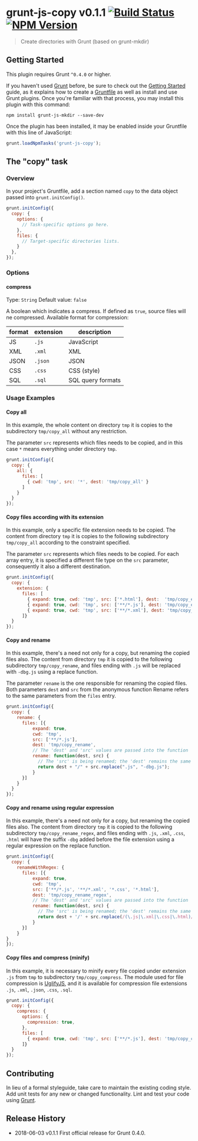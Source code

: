 # grunt-js-copy v0.1.1 [![Build Status](https://travis-ci.org/afuscella/grunt-js-copy.svg?branch=master)](https://travis-ci.org/afuscella/grunt-js-copy) [![NPM Version](http://img.shields.io/npm/v/grunt-js-copy.svg?style=flat)](https://www.npmjs.org/package/grunt-js-copy)

> Create directories with Grunt (based on grunt-mkdir)

## Getting Started
This plugin requires Grunt `^0.4.0` or higher.

If you haven't used [Grunt](http://gruntjs.com/) before, be sure to check out the [Getting Started](http://gruntjs.com/getting-started) guide, as it explains how to create a [Gruntfile](http://gruntjs.com/sample-gruntfile) as well as install and use Grunt plugins. Once you're familiar with that process, you may install this plugin with this command:

```shell
npm install grunt-js-mkdir --save-dev
```

Once the plugin has been installed, it may be enabled inside your Gruntfile with this line of JavaScript:

```js
grunt.loadNpmTasks('grunt-js-copy');
```

## The "copy" task

### Overview
In your project's Gruntfile, add a section named `copy` to the data object passed into `grunt.initConfig()`.

```js
grunt.initConfig({
  copy: {
    options: {
      // Task-specific options go here.
    },
    files: {
      // Target-specific directories lists.
    }
  },
});
```

### Options

#### compress
Type: `String`
Default value: `false`

A boolean which indicates a compress. If defined as `true`, source files will ne compressed. Available format for compression:

format | extension | description
-------|-----------|--------------
JS     | `.js`     | JavaScript
XML    | `.xml`    | XML
JSON   | `.json`   | JSON
CSS    | `.css`    | CSS (style)
SQL    | `.sql`    | SQL query formats

### Usage Examples

#### Copy all
In this example, the whole content on directory `tmp` it is copies to the subdirectory `tmp/copy_all` without any restriction. 

The parameter `src` represents which files needs to be copied, and in this case `*` means everything under directory `tmp`.

```js
grunt.initConfig({
  copy: {
    all: {
      files: [
        { cwd: 'tmp', src: '*', dest: 'tmp/copy_all' }
      ]
    }
  }
});
```

#### Copy files according with its extension
In this example, only a specific file extension needs to be copied. The content from directory `tmp` it is copies to the following subdirectory `tmp/copy_all` according to the constraint specified. 

The parameter `src` represents which files needs to be copied. For each array entry, it is specified a different file type on the `src` parameter, consequently it also a different destination.

```js
grunt.initConfig({
  copy: {
    extension: {
      files: [
        { expand: true, cwd: 'tmp', src: ['*.html'], dest:  'tmp/copy_ext/html' },
        { expand: true, cwd: 'tmp', src: ['**/*.js'], dest: 'tmp/copy_ext/js' },
        { expand: true, cwd: 'tmp', src: ['**/*.xml'], dest: 'tmp/copy_ext/xml' }
      ]}
  }
});
```

#### Copy and rename
In this example, there's a need not only for a copy, but renaming the copied files also. The content from directory `tmp` it is copied to the following subdirectory `tmp/copy_rename`, and files ending with `.js` will be replaced with `-dbg.js` using a replace function.

The parameter `rename` is the one responsible for renaming the copied files. Both parameters `dest` and `src` from the anonymous function Rename refers to the same parameters from the `files` entry.

```js
grunt.initConfig({
  copy: {
    rename: {
      files: [{ 
          expand: true, 
          cwd: 'tmp', 
          src: ['**/*.js'], 
          dest: 'tmp/copy_rename',
          // The 'dest' and 'src' values are passed into the function
          rename: function(dest, src) {
            // The 'src' is being renamed; the 'dest' remains the same
            return dest + "/" + src.replace(".js", "-dbg.js");
          }
      }]
    }
  }
});
```

#### Copy and rename using regular expression
In this example, there's a need not only for a copy, but renaming the copied files also. The content from directory `tmp` it is copied to the following subdirectory `tmp/copy_rename_regex`, and files ending with `.js`, `.xml`, `.css`, `.html` will have the suffix `-dbg` added before the file extension using a regular expression on the replace function.

```js
grunt.initConfig({
  copy: {
    renameWithRegex: {
      files: [{ 
          expand: true, 
          cwd: 'tmp', 
          src: ['**/*.js', '**/*.xml', '*.css', '*.html'], 
          dest: 'tmp/copy_rename_regex',
          // The 'dest' and 'src' values are passed into the function
          rename: function(dest, src) {
            // The 'src' is being renamed; the 'dest' remains the same
            return dest + '/' + src.replace(/(\.js|\.xml|\.css|\.html)/, "-dbg$1");
          }
      }]
    }
}
});
```

#### Copy files and compress (minify)
In this example, it is necessary to minify every file copied under extension `.js` from `tmp` to subdirectory `tmp/copy_compress`. The module used for file compression is [UglifyJS](https://www.npmjs.com/package/uglify-es), and it is available for compression file extensions `.js`, `.xml`, `.json`, `.css`, `.sql`. 

```js
grunt.initConfig({
  copy: {
    compress: {
      options: {
        compression: true,
      },
      files: [
        { expand: true, cwd: 'tmp', src: ['**/*.js'], dest: 'tmp/copy_compress' }
      ]}
  }
});
```

## Contributing
In lieu of a formal styleguide, take care to maintain the existing coding style. Add unit tests for any new or changed functionality. Lint and test your code using [Grunt](http://gruntjs.com/).

## Release History
* 2018-06-03  v0.1.1  First official release for Grunt 0.4.0.